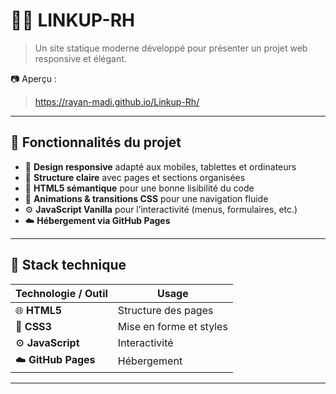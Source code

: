 # 💼✨ LINKUP-RH

> Un site statique moderne développé pour présenter un projet web responsive et élégant.

 📷 Aperçu :

> https://rayan-madi.github.io/Linkup-Rh/

---

## 🚀 Fonctionnalités du projet
- 🎨 **Design responsive** adapté aux mobiles, tablettes et ordinateurs
- 📂 **Structure claire** avec pages et sections organisées
- 📜 **HTML5 sémantique** pour une bonne lisibilité du code
- 🎯 **Animations & transitions CSS** pour une navigation fluide
- ⚙️ **JavaScript Vanilla** pour l’interactivité (menus, formulaires, etc.)
- ☁️ **Hébergement via GitHub Pages**

---

## 🧰 Stack technique
| Technologie / Outil  | Usage |
|----------------------|-------|
| 🌐 **HTML5**         | Structure des pages |
| 🎨 **CSS3**          | Mise en forme et styles |
| ⚙️ **JavaScript**    | Interactivité |
| ☁️ **GitHub Pages**  | Hébergement |

---
